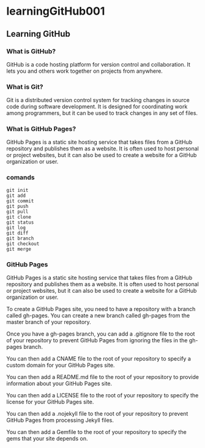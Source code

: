 # learningGitHub001

## Learning GitHub

### What is GitHub?

GitHub is a code hosting platform for version control and collaboration. It lets you and others work together on projects from anywhere.

### What is Git?

Git is a distributed version control system for tracking changes in source code during software development. It is designed for coordinating work among programmers, but it can be used to track changes in any set of files.

### What is GitHub Pages?

GitHub Pages is a static site hosting service that takes files from a GitHub repository and publishes them as a website. It is often used to host personal or project websites, but it can also be used to create a website for a GitHub organization or user.

### comands

    git init
    git add
    git commit
    git push
    git pull
    git clone
    git status
    git log
    git diff
    git branch
    git checkout
    git merge

### GitHub Pages

GitHub Pages is a static site hosting service that takes files from a GitHub repository and publishes them as a website. It is often used to host personal or project websites, but it can also be used to create a website for a GitHub organization or user.

To create a GitHub Pages site, you need to have a repository with a branch called gh-pages. You can create a new branch called gh-pages from the master branch of your repository.

Once you have a gh-pages branch, you can add a .gitignore file to the root of your repository to prevent GitHub Pages from ignoring the files in the gh-pages branch.

You can then add a CNAME file to the root of your repository to specify a custom domain for your GitHub Pages site.

You can then add a README.md file to the root of your repository to provide information about your GitHub Pages site.

You can then add a LICENSE file to the root of your repository to specify the license for your GitHub Pages site.

You can then add a .nojekyll file to the root of your repository to prevent GitHub Pages from processing Jekyll files.

You can then add a Gemfile to the root of your repository to specify the gems that your site depends on.
